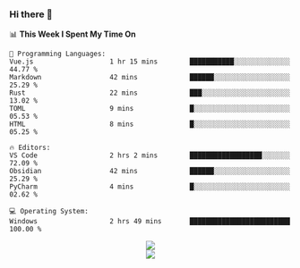 ### Hi there 👋

<!--
**jmyx0225/jmyx0225** is a ✨ _special_ ✨ repository because its `README.md` (this file) appears on your GitHub profile.

Here are some ideas to get you started:

- 🔭 I’m currently working on ...
- 🌱 I’m currently learning ...
- 👯 I’m looking to collaborate on ...
- 🤔 I’m looking for help with ...
- 💬 Ask me about ...
- 📫 How to reach me: ...
- 😄 Pronouns: ...
- ⚡ Fun fact: ...
-->

<!--START_SECTION:waka-->
📊 **This Week I Spent My Time On** 

```text
💬 Programming Languages: 
Vue.js                   1 hr 15 mins        ███████████░░░░░░░░░░░░░░   44.77 % 
Markdown                 42 mins             ██████░░░░░░░░░░░░░░░░░░░   25.29 % 
Rust                     22 mins             ███░░░░░░░░░░░░░░░░░░░░░░   13.02 % 
TOML                     9 mins              █░░░░░░░░░░░░░░░░░░░░░░░░   05.53 % 
HTML                     8 mins              █░░░░░░░░░░░░░░░░░░░░░░░░   05.25 % 

🔥 Editors: 
VS Code                  2 hrs 2 mins        ██████████████████░░░░░░░   72.09 % 
Obsidian                 42 mins             ██████░░░░░░░░░░░░░░░░░░░   25.29 % 
PyCharm                  4 mins              █░░░░░░░░░░░░░░░░░░░░░░░░   02.62 % 

💻 Operating System: 
Windows                  2 hrs 49 mins       █████████████████████████   100.00 % 
```


<!--END_SECTION:waka-->

<div align="center"><img src="https://metrics.lecoq.io/jmyx0225?template=classic&isocalendar=1&languages=1&lines=1&base=header%2C%20activity%2C%20community%2C%20repositories%2C%20metadata&base.indepth=false&base.hireable=false&base.skip=false&isocalendar=false&isocalendar.duration=full-year&languages=false&languages.ignored=html%2Ccss&languages.limit=8&languages.threshold=0%25&languages.other=false&languages.colors=github&languages.aliases=JavaScript&languages.sections=most-used&languages.indepth=false&languages.analysis.timeout=15&languages.analysis.timeout.repositories=7.5&languages.categories=markup%2C%20programming&languages.recent.categories=markup%2C%20programming&languages.recent.load=300&languages.recent.days=14&lines=false&lines.sections=base&lines.repositories.limit=4&lines.history.limit=1&config.timezone=Asia%2FShanghai">
</div>
<div align="center"><img src="https://github-readme-stats.vercel.app/api?username=JMYX0225">
</div>
